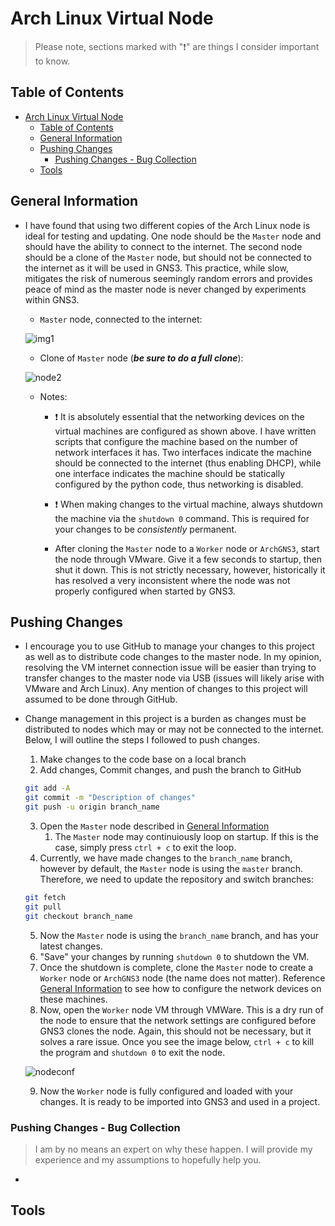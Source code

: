 # Arch Linux Virtual Node
> Please note, sections marked with ":exclamation:" are things I consider important to know.

## Table of Contents
- [Arch Linux Virtual Node](#arch-linux-virtual-node)
  - [Table of Contents](#table-of-contents)
  - [General Information](#general-information)
  - [Pushing Changes](#pushing-changes)
    - [Pushing Changes - Bug Collection](#pushing-changes---bug-collection)
  - [Tools](#tools)

## General Information
- I have found that using two different copies of the Arch Linux node is ideal for testing and updating. One node should be the `Master` node and should have the ability to connect to the internet. The second node should be a clone of the `Master` node, but should not be connected to the internet as it will be used in GNS3. This practice, while slow, mitigates the risk of numerous seemingly random errors and provides peace of mind as the master node is never changed by experiments within GNS3. 
  - `Master` node, connected to the internet: 

  ![img1](https://github.com/rafi075/csugw/assets/78711391/e4033dd9-1b6d-4739-b894-75adf1035947)
  - Clone of `Master` node (***be sure to do a full clone***): 
  
  ![node2](https://github.com/rafi075/csugw/assets/78711391/b59fc428-ab01-4bc1-ab9c-6f1c7147def0)
  - Notes:
      - :exclamation: It is absolutely essential that the networking devices on the virtual machines are configured as shown above. I have written scripts that configure the machine based on the number of network interfaces it has. Two interfaces indicate the machine should be connected to the internet (thus enabling DHCP), while one interface indicates the machine should be statically configured by the python code, thus networking is disabled.

      - :exclamation: When making changes to the virtual machine, always shutdown the machine via the `shutdown 0` command. This is required for your changes to be *consistently* permanent.

      - After cloning the `Master` node to a `Worker` node or `ArchGNS3`, start the node through VMware. Give it a few seconds to startup, then shut it down. This is not strictly necessary, however, historically it has resolved a very inconsistent where the node was not properly configured when started by GNS3. 


## Pushing Changes
- I encourage you to use GitHub to manage your changes to this project as well as to distribute code changes to the master node. In my opinion, resolving the VM internet connection issue will be easier than trying to transfer changes to the master node via USB (issues will likely arise with VMware and Arch Linux). Any mention of changes to this project will assumed to be done through GitHub.
- Change management in this project is a burden as changes must be distributed to nodes which may or may not be connected to the internet. Below, I will outline the steps I followed to push changes.
  1. Make changes to the code base on a local branch
  2. Add changes, Commit changes, and push the branch to GitHub
    ```bash
    git add -A
    git commit -m "Description of changes"
    git push -u origin branch_name
    ```
  3. Open the `Master` node described in [General Information](#general-information)
     1. The `Master` node may continuiously loop on startup. If this is the case, simply press `ctrl + c` to exit the loop.
  4. Currently, we have made changes to the `branch_name` branch, however by default, the `Master` node is using the `master` branch. Therefore, we need to update the repository and switch branches:
    ```bash
    git fetch
    git pull
    git checkout branch_name
    ```
  5. Now the `Master` node is using the `branch_name` branch, and has your latest changes.
  6. "Save" your changes by running `shutdown 0` to shutdown the VM.
  7. Once the shutdown is complete, clone the `Master` node to create a `Worker` node or `ArchGNS3` node (the name does not matter). Reference [General Information](#general-information) to see how to configure the network devices on these machines.
  8. Now, open the `Worker` node VM through VMWare. This is a dry run of the node to ensure that the network settings are configured before GNS3 clones the node. Again, this should not be necessary, but it solves a rare issue. Once you see the image below, `ctrl + c` to kill the program and `shutdown 0` to exit the node.

  ![nodeconf](https://github.com/rafi075/csugw/assets/78711391/3dbcbf85-12f6-4420-8ba1-091ff606c9b6)

  9. Now the `Worker` node is fully configured and loaded with your changes. It is ready to be imported into GNS3 and used in a project.

### Pushing Changes - Bug Collection
> I am by no means an expert on why these happen. I will provide my experience and my assumptions to hopefully help you.
- 

## Tools

